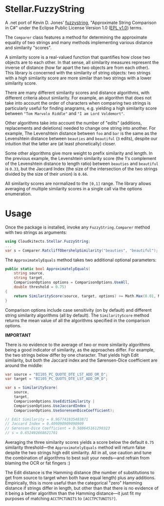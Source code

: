 # Stellar.FuzzyString

A .net port of Kevin D. Jones' [fuzzystring](https://github.com/kdjones/fuzzystring), "Approximate String Comparison in C#" under the Eclipse Public License Version 1.0 ([EPL v1.0](http://www.eclipse.org/legal/epl-v10.html)) terms.

The `Comparer` class features a method for determining the approximate equality of two strings and many methods implementing various distance and similarity "scores".

A similarity score is a real-valued function that quantifies how close two objects are to each other. In that sense, all similarity measures represent the inverse of distance  (how far apart the two objects are from each other). This library is concerned with the similarity of string objects: two strings with a high similarity score are more similar than two strings with a lower similarity score.

There are many different similarity scores and distance algorithms, with different criteria about similarity. For example, an algorithm that does not take into account the order of characters when comparing two strings is particularly useful for finding anagrams, e.g. yielding a high similarity score between `"Tom Marvolo Riddle"` and `"I am Lord Voldemort"`.

Other algorithms take into account the number of "edits" (additions, replacements and deletions) needed to change one string into another. For example, The Levenshtein distance between `foo` and `bar` is the same as the Levenshtein distance between `beauties` and `beautiful` (`3` edits), despite our intuition that the latter are (at least phonetically) closer.

Some other algorithms give more weight to prefix similarity and length. In the previous example, the Levenshtein similarity score (the 1's complement of the Levenshtein distance to length ratio) between `beauties` and `beautiful` is `0.33`, but the Jaccard Index (the size of the intersection of the two strings divided by the size of their union) is `0.66`.

All similarity scores are normalized to the `[0,1]` range. The library allows averaging of multiple similarity scores in a single call via the options enumeration.

# Usage

Once the package is installed, invoke any `FuzzyString.Comparer` method with two strings as arguments:

```cs
using Cloudkitects.Stellar.FuzzyString;
...
var s = Comparer.RatcliffObershelpSimilarity("beauties", "beautiful"); // s = 0.705882352941177
```

The `ApproximatelyEquals` method takes two additional optional parameters:

```cs
public static bool ApproximatelyEquals(
    string source,
    string target,
    ComparisonOptions options = ComparisonOptions.UseAll,
    double threshold = 0.75)
{
    return SimilarityScore(source, target, options) >= Math.Max(0.01, Math.Min(threshold, 1));
}
```

Comparison options include case sensitivity (on by default) and different string similarity algorithms (all by default). The `SimilarityScore` method returns the mean value of all the algorithms specified in the comparison options.

**IMPORTANT**

There is no evidence to the average of two or more similarity algorithms being a good indicator of similarity, as the approaches differ. For example, the two strings below differ by one character. That yields high Edit similarity, but both the Jaccard index and the Sørensen-Dice coefficient are around the middle: 

```cs
var source = "BI105_PC_QUOTE_DTE_LST_ADD_OR_D";
var target = "BI105_PC_QUOTS_DTE_LST_ADD_OR_D";

var s = SimilarityScore(
    source,
    target,
    ComparisonOptions.UseEditSimilarity |
    ComparisonOptions.UseJaccardIndex |
    ComparisonOptions.UseSorensenDiceCoefficient);

// Edit Similarity = 0.967741935483871
// Jaccard Index = 0.409090909090909
// Sørensen-Dice Coefficient = 0.580645161290323
// s = 0.652492668621701
```
Averaging the three similarity scores yields a score below the default `0.75` similarity threshold&mdash;the `ApproximatelyEquals` method will return false despite the two strings high edit similarity. All in all, use caution and tune the combination of algorithms to best suit your needs&mdash;and refrain from blaming the OCR or fat fingers :)

The Edit distance is the Hamming distance (the number of substitutions to get from source to target when both have equal length) plus any additions. Empirically, this is more useful than the categorical "zero" Hamming distance if strings differ in length, but other than that there is no evidence of it being a better algorithm than the Hamming distance&mdash;it just fit my purposes of matching `ACCTPCTUNITS` to `[ACCTPCTUNITS?]`.

